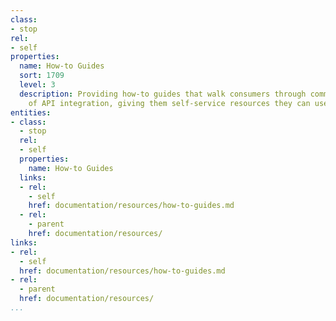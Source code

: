 ```yaml
---
class:
- stop
rel:
- self
properties:
  name: How-to Guides
  sort: 1709
  level: 3
  description: Providing how-to guides that walk consumers through common aspects
    of API integration, giving them self-service resources they can use.
entities:
- class:
  - stop
  rel:
  - self
  properties:
    name: How-to Guides
  links:
  - rel:
    - self
    href: documentation/resources/how-to-guides.md
  - rel:
    - parent
    href: documentation/resources/
links:
- rel:
  - self
  href: documentation/resources/how-to-guides.md
- rel:
  - parent
  href: documentation/resources/
...
```


